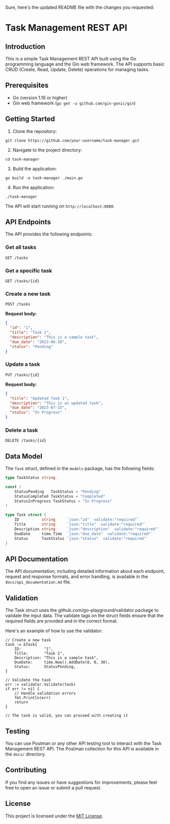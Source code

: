 Sure, here's the updated README file with the changes you requested:

# Task Management REST API

## Introduction
This is a simple Task Management REST API built using the Go programming language and the Gin web framework. The API supports basic CRUD (Create, Read, Update, Delete) operations for managing tasks.

## Prerequisites
- Go (version 1.16 or higher)
- Gin web framework (`go get -u github.com/gin-gonic/gin`)

## Getting Started

1. Clone the repository:
```
git clone https://github.com/your-username/task-manager.git
```

2. Navigate to the project directory:
```
cd task-manager
```

3. Build the application:
```
go build -o task-manager ./main.go
```

4. Run the application:
```
./task-manager
```

The API will start running on `http://localhost:8080`.

## API Endpoints

The API provides the following endpoints:

### Get all tasks
```
GET /tasks
```

### Get a specific task
```
GET /tasks/{id}
```

### Create a new task
```
POST /tasks
```
**Request body:**
```json
{
  "id": "1",
  "title": "Task 1",
  "description": "This is a sample task",
  "due_date": "2023-06-30",
  "status": "Pending"
}
```

### Update a task
```
PUT /tasks/{id}
```
**Request body:**
```json
{
  "title": "Updated Task 1",
  "description": "This is an updated task",
  "due_date": "2023-07-15",
  "status": "In Progress"
}
```

### Delete a task
```
DELETE /tasks/{id}
```

## Data Model
The `Task` struct, defined in the `models` package, has the following fields:

```go
type TaskStatus string

const (
	StatusPending   TaskStatus = "Pending"
	StatusCompleted TaskStatus = "Completed"
	StatusInProgress TaskStatus = "In Progress"
)

type Task struct {
	ID          string     `json:"id"  validate:"required"`
	Title       string     `json:"title"  validate:"required"`
	Description string     `json:"description"  validate:"required"`
	DueDate     time.Time  `json:"due_date"  validate:"required"`
	Status      TaskStatus `json:"status"  validate:"required"`
}
```

## API Documentation
The API documentation, including detailed information about each endpoint, request and response formats, and error handling, is available in the `docs/api_documentation.md` file.

## Validation
The Task struct uses the github.com/go-playground/validator package to validate the input data. The validate tags on the struct fields ensure that the required fields are provided and in the correct format.

Here's an example of how to use the validator:

```
// Create a new task
task := &Task{
	ID:          "1",
	Title:       "Task 1",
	Description: "This is a sample task",
	DueDate:     time.Now().AddDate(0, 0, 30),
	Status:      StatusPending,
}

// Validate the task
err := validator.Validate(task)
if err != nil {
	// Handle validation errors
	fmt.Println(err)
	return
}

// The task is valid, you can proceed with creating it

```
## Testing
You can use Postman or any other API testing tool to interact with the Task Management REST API. The Postman collection for this API is available in the `docs/` directory.

## Contributing
If you find any issues or have suggestions for improvements, please feel free to open an issue or submit a pull request.

## License
This project is licensed under the [MIT License](LICENSE).
